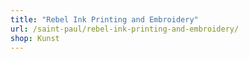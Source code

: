```yaml
---
title: "Rebel Ink Printing and Embroidery"
url: /saint-paul/rebel-ink-printing-and-embroidery/
shop: Kunst
---
```

